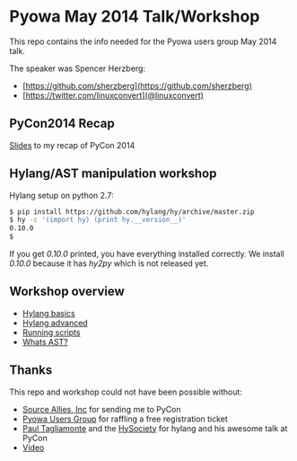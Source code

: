 Pyowa May 2014 Talk/Workshop
============================

This repo contains the info needed for the Pyowa users
group May 2014 talk. 

The speaker was Spencer Herzberg:

* [https://github.com/sherzberg](https://github.com/sherzberg)
* [https://twitter.com/linuxconvert](@linuxconvert)


PyCon2014 Recap
---------------

[Slides](https://docs.google.com/presentation/d/1yo1qLVrTidHiKZDcA_GZRwHxZjM8dgftj7lOCO390gM/edit?usp=sharing) to my recap of PyCon 2014


Hylang/AST manipulation workshop
--------------------------------

Hylang setup on python 2.7:

```bash
$ pip install https://github.com/hylang/hy/archive/master.zip
$ hy -c '(import hy) (print hy.__version__)'
0.10.0
$ 
```

If you get _0.10.0_ printed, you have everything installed correctly.
We install _0.10.0_  because it has _hy2py_ which is not released yet.

Workshop overview
------------------------

* [Hylang basics](hylang_basics.md)
* [Hylang advanced](hylang_advanced.md)
* [Running scripts](running_scripts.md)
* [Whats AST?](whats_ast.md)

Thanks
------

This repo and workshop could not have been possible without:

* [Source Allies, Inc](http://www.sourceallies.com/) for sending me to PyCon
* [Pyowa Users Group](http://www.pyowa.org/) for raffling a free registration ticket
* [Paul Tagliamonte](https://twitter.com/paultag) and the [HySociety](https://github.com/hylang/hy/graphs/contributors) for hylang and his awesome talk at PyCon
 * [Video](http://www.pyvideo.org/video/2616/getting-hy-on-python-how-to-implement-a-lisp-fro)